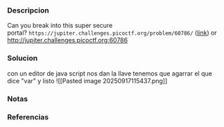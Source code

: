 ### Descripcion
Can you break into this super secure portal? `https://jupiter.challenges.picoctf.org/problem/60786/` ([link](https://jupiter.challenges.picoctf.org/problem/60786/)) or http://jupiter.challenges.picoctf.org:60786

### Solucion
con un editor de java script nos dan la llave tenemos que agarrar el que dice "var" y listo
![[Pasted image 20250917115437.png]]

### Notas


### Referencias
